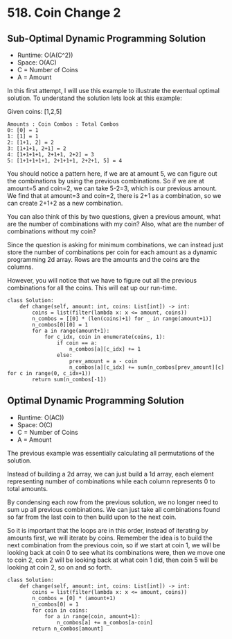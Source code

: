 # 518. Coin Change 2

## Sub-Optimal Dynamic Programming Solution
- Runtime: O(A(C^2))
- Space: O(AC)
- C = Number of Coins
- A = Amount

In this first attempt, I will use this example to illustrate the eventual optimal solution.
To understand the solution lets look at this example:

Given coins: [1,2,5]
```
Amounts : Coin Combos : Total Combos 
0: [0] = 1
1: [1] = 1 
2: [1+1, 2] = 2
3: [1+1+1, 2+1] = 2
4: [1+1+1+1, 2+1+1, 2+2] = 3
5: [1+1+1+1+1, 2+1+1+1, 2+2+1, 5] = 4
```

You should notice a pattern here, if we are at amount 5, we can figure out the combinations by using the previous combinations.
So if we are at amount=5 and coin=2, we can take 5-2=3, which is our previous amount.
We find that at amount=3 and coin=2, there is 2+1 as a combination, so we can create 2+1+2 as a new combination.

You can also think of this by two questions, given a previous amount, what are the number of combinations with my coin?
Also, what are the number of combinations without my coin?

Since the question is asking for minimum combinations, we can instead just store the number of combinations per coin for each amount as a dynamic programming 2d array. 
Rows are the amounts and the coins are the columns.

However, you will notice that we have to figure out all the previous combinations for all the coins.
This will eat up our run-time.

```
class Solution:
    def change(self, amount: int, coins: List[int]) -> int:
        coins = list(filter(lambda x: x <= amount, coins))
        n_combos = [[0] * (len(coins)+1) for _ in range(amount+1)]
        n_combos[0][0] = 1
        for a in range(amount+1):
            for c_idx, coin in enumerate(coins, 1):
                if coin == a:
                    n_combos[a][c_idx] += 1
                else:
                    prev_amount = a - coin
                    n_combos[a][c_idx] += sum(n_combos[prev_amount][c] for c in range(0, c_idx+1))
        return sum(n_combos[-1])
```

## Optimal Dynamic Programming Solution
- Runtime: O(AC))
- Space: O(C)
- C = Number of Coins
- A = Amount

The previous example was essentially calculating all permutations of the solution.

Instead of building a 2d array, we can just build a 1d array, each element representing number of combinations while each column represents 0 to total amounts.

By condensing each row from the previous solution, we no longer need to sum up all previous combinations.
We can just take all combinations found so far from the last coin to then build upon to the next coin.

So it is important that the loops are in this order, instead of iterating by amounts first, we will iterate by coins.
Remember the idea is to build the next combination from the previous coin, so if we start at coin 1, we will be looking back at coin 0 to see what its combinations were, then we move one to coin 2, coin 2 will be looking back at what coin 1 did, then coin 5 will be looking at coin 2, so on and so forth.

```
class Solution:
    def change(self, amount: int, coins: List[int]) -> int:
        coins = list(filter(lambda x: x <= amount, coins))
        n_combos = [0] * (amount+1)
        n_combos[0] = 1
        for coin in coins:
            for a in range(coin, amount+1):
                n_combos[a] += n_combos[a-coin]
        return n_combos[amount]
```
